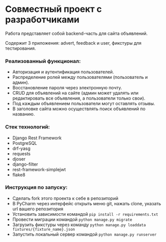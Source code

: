 # Совместный проект с разработчиками

Работа представляет собой backend-часть для сайта объявлений. 

Содержит 3 приложения: advert, feedback и user, фикстуры для тестирования.

### Реализованный функционал:

- Авторизация и аутентификация пользователей.
- Распределение ролей между пользователями (пользователь и админ).
- Восстановление пароля через электронную почту.
- CRUD для объявлений на сайте (админ может удалять или редактировать все объявления, а пользователи только свои).
- Под каждым объявлением пользователи могут оставлять отзывы.
- В заголовке сайта можно осуществлять поиск объявлений по названию.

### Стек технологий:

- Django Rest Framework
- PostgreSQL
- drf-yasg
- requests
- djoser
- django-filter
- rest-framework-simplejwt
- flake8

### Инструкция по запуску:
- Сделать fork этого проекта к себе в репозиторий
- В PyCharm через интерфейс открыть меню git, нажать clone, указать url вашего репозитория
- Установить зависимости командой `pip install -r requirements.txt`
- Провести миграции командой `python manage.py migrate`
- Загрузить фикстуры через команду `python manage.py loaddata fixtures/{fixture_name}.json`
- Запустить локальный сервер командой `python manage.py runserver`
